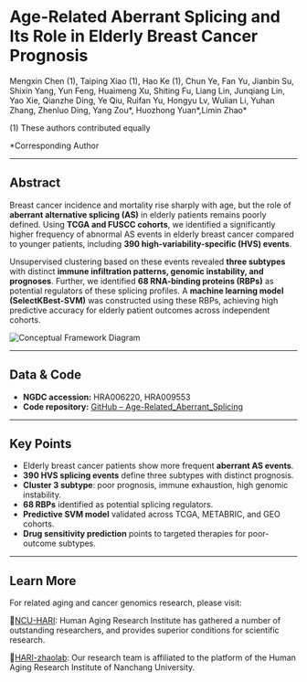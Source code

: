 # Age-Related Aberrant Splicing and Its Role in Elderly Breast Cancer Prognosis

Mengxin Chen (1), Taiping Xiao (1), Hao Ke (1), Chun Ye, Fan Yu, Jianbin Su, Shixin Yang, Yun Feng, Huaimeng Xu, Shiting Fu, Liang Lin, Junqiang Lin, Yao Xie, Qianzhe Ding, Ye Qiu, Ruifan Yu, Hongyu Lv, Wulian Li, Yuhan Zhang, Zhenluo Ding, Yang Zou*, Huozhong Yuan*,Limin Zhao*

(1) These authors contributed equally

*Corresponding Author

------

## Abstract

Breast cancer incidence and mortality rise sharply with age, but the role of **aberrant alternative splicing (AS)** in elderly patients remains poorly defined. Using **TCGA and FUSCC cohorts**, we identified a significantly higher frequency of abnormal AS events in elderly breast cancer compared to younger patients, including **390 high-variability-specific (HVS) events**.

Unsupervised clustering based on these events revealed **three subtypes** with distinct **immune infiltration patterns, genomic instability, and prognoses**. Further, we identified **68 RNA-binding proteins (RBPs)** as potential regulators of these splicing profiles. A **machine learning model (SelectKBest-SVM)** was constructed using these RBPs, achieving high predictive accuracy for elderly patient outcomes across independent cohorts.

![Conceptual Framework Diagram](./Conceptual_Framework_Diagram.png)

------

## Data & Code

- **NGDC accession:** HRA006220, HRA009553
- **Code repository:** [GitHub – Age-Related_Aberrant_Splicing](https://github.com/HARI-Zhaolab/Age-Related_Aberrant_Splicing)

------

## Key Points

- Elderly breast cancer patients show more frequent **aberrant AS events**.
- **390 HVS splicing events** define three subtypes with distinct prognosis.
- **Cluster 3 subtype**: poor prognosis, immune exhaustion, high genomic instability.
- **68 RBPs** identified as potential splicing regulators.
- **Predictive SVM model** validated across TCGA, METABRIC, and GEO cohorts.
- **Drug sensitivity prediction** points to targeted therapies for poor-outcome subtypes.

------

## Learn More

For related aging and cancer genomics research, please visit:

🔗[NCU-HARI](https://aging.ncu.edu.cn/): Human Aging Research Institute has gathered a number of outstanding researchers, and provides superior conditions for scientific research.

🔗[HARI-zhaolab](https://zhaoliminlab.cn/): Our research team is affiliated to the platform of the Human Aging Research Institute of Nanchang University.

